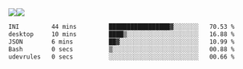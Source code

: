 <div style="display: flex; flex-direction: row;">
<img style="height: auto; width: auto;" class="img" src="https://raw.githubusercontent.com/blazepp/github-stats/master/generated/overview.svg#gh-dark-mode-only" />
<img style="height: auto; width: auto;" class="img" src="https://raw.githubusercontent.com/blazepp/github-stats/master/generated/languages.svg#gh-dark-mode-only" />
</div>

<div style="display: flex; flex-direction: row;">
<!--START_SECTION:waka-->

```txt
INI         44 mins         █████████████████▓░░░░░░░   70.53 %
desktop     10 mins         ████▒░░░░░░░░░░░░░░░░░░░░   16.88 %
JSON        6 mins          ██▓░░░░░░░░░░░░░░░░░░░░░░   10.99 %
Bash        0 secs          ▒░░░░░░░░░░░░░░░░░░░░░░░░   00.88 %
udevrules   0 secs          ░░░░░░░░░░░░░░░░░░░░░░░░░   00.66 %
```

<!--END_SECTION:waka-->
</div>
